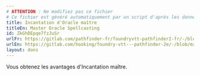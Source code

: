 ```yaml
---
# ATTENTION : Ne modifiez pas ce fichier
# Ce fichier est généré automatiquement par un script d'après les données du module Foundry VTT officiel et de sa traduction
title: Incantation d'Oracle maître
titleEn: Master Oracle Spellcasting
id: ZkGhDEpqe7fzJuSr
urlFr: https://gitlab.com/pathfinder-fr/foundryvtt-pathfinder2-fr/-/blob/master/data/feats/ZkGhDEpqe7fzJuSr.htm
urlEn: https://gitlab.com/hooking/foundry-vtt---pathfinder-2e/-/blob/master/packs/data/feats.db/master-oracle-spellcasting.json
layout: dons
---
```

Vous obtenez les avantages d'Incantation maître.
